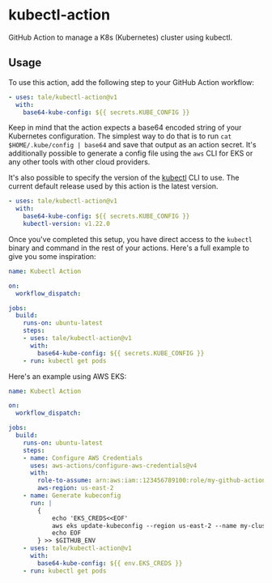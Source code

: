 # kubectl-action

GitHub Action to manage a K8s (Kubernetes) cluster using kubectl.

## Usage

To use this action, add the following step to your GitHub Action workflow:

```yaml
- uses: tale/kubectl-action@v1
  with:
    base64-kube-config: ${{ secrets.KUBE_CONFIG }}
```

Keep in mind that the action expects a base64 encoded string of your Kubernetes configuration. The simplest way to do that is to run `cat $HOME/.kube/config | base64` and save that output as an action secret. It's additionally possible to generate a config file using the `aws` CLI for EKS or any other tools with other cloud providers.

It's also possible to specify the version of the [kubectl](https://kubernetes.io/docs/reference/kubectl/) CLI to use. The current default release used by this action is the latest version.

```yaml
- uses: tale/kubectl-action@v1
  with:
    base64-kube-config: ${{ secrets.KUBE_CONFIG }}
    kubectl-version: v1.22.0
```

Once you've completed this setup, you have direct access to the `kubectl` binary and command in the rest of your actions. Here's a full example to give you some inspiration:

```yaml
name: Kubectl Action

on:
  workflow_dispatch:

jobs:
  build:
    runs-on: ubuntu-latest
    steps:
    - uses: tale/kubectl-action@v1
      with:
        base64-kube-config: ${{ secrets.KUBE_CONFIG }}
    - run: kubectl get pods
```

Here's an example using AWS EKS:

```yaml
name: Kubectl Action

on:
  workflow_dispatch:

jobs:
  build:
    runs-on: ubuntu-latest
    steps:
    - name: Configure AWS Credentials
      uses: aws-actions/configure-aws-credentials@v4
      with:
        role-to-assume: arn:aws:iam::123456789100:role/my-github-actions-role
        aws-region: us-east-2
    - name: Generate kubeconfig
      run: |
        {
            echo 'EKS_CREDS<<EOF'
            aws eks update-kubeconfig --region us-east-2 --name my-cluster --dry-run | base64
            echo EOF
        } >> $GITHUB_ENV
    - uses: tale/kubectl-action@v1
      with:
        base64-kube-config: ${{ env.EKS_CREDS }}
    - run: kubectl get pods
```
